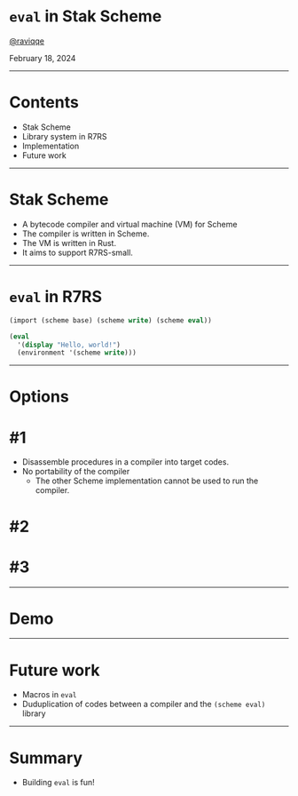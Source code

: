 # `eval` in Stak Scheme

[@raviqqe](https://github.com/raviqqe)

February 18, 2024

---

# Contents

- Stak Scheme
- Library system in R7RS
- Implementation
- Future work

---

# Stak Scheme

- A bytecode compiler and virtual machine (VM) for Scheme
- The compiler is written in Scheme.
- The VM is written in Rust.
- It aims to support R7RS-small.

---

# `eval` in R7RS

```scheme
(import (scheme base) (scheme write) (scheme eval))

(eval
  '(display "Hello, world!")
  (environment '(scheme write)))
```

---

# Options

# #1

- Disassemble procedures in a compiler into target codes.
- No portability of the compiler
  - The other Scheme implementation cannot be used to run the compiler.

# #2

# #3

---

# Demo

---

# Future work

- Macros in `eval`
- Duduplication of codes between a compiler and the `(scheme eval)` library

---

# Summary

- Building `eval` is fun!
